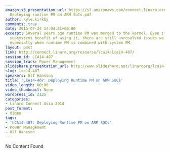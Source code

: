 ```yaml
---
amazon_s3_presentation_url: https://s3.amazonaws.com/connect.linaro.org/lca14/presentations/LCA14-407-
  Deploying runtime PM on ARM SoCs.pdf
author: kyle.kirkby
comments: true
date: 2015-07-24 14:04:51+00:00
excerpt: Several years ago runtime PM was merged to the kernel. Even if drivers and
  subsystems benefit of using it, there are still unresolved issues we need to address,
  especially when runtime PM is combined with system PM.
layout: post
link: http://connect.linaro.org/resource/lca14/lca14-407/
session_id: LCA14-407
session_track: Power Management
slideshare_presentation_url: http://www.slideshare.net/linaroorg/lca14-407-deployingruntimepmonarmsocs
slug: lca14-407
speakers: Ulf Hansson
title: 'LCA14-407: Deploying Runtime PM on ARM SOCs'
video_length: 00:00
video_thumbnail: None
wordpress_id: 2125
categories:
- Linaro Connect Asia 2014
post_format:
- Video
tags:
- 'LCA14-407: Deploying Runtime PM on ARM SOCs'
- Power Management
- Ulf Hansson
---
```


No Content Found
